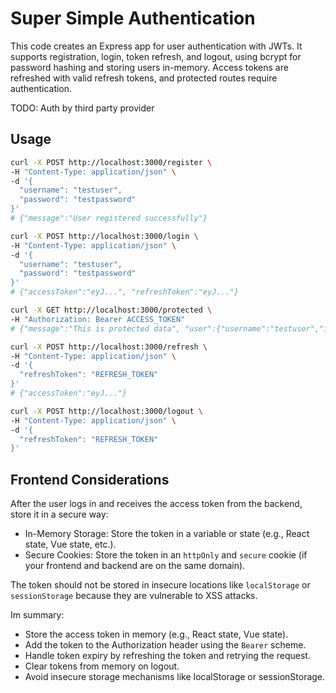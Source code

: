 # Super Simple Authentication
This code creates an Express app for user authentication with JWTs. It supports registration, login, token refresh, and logout, using bcrypt for password hashing and storing users in-memory. Access tokens are refreshed with valid refresh tokens, and protected routes require authentication.

TODO: Auth by third party provider

## Usage

```sh
curl -X POST http://localhost:3000/register \
-H "Content-Type: application/json" \
-d '{
  "username": "testuser",
  "password": "testpassword"
}'
# {"message":"User registered successfully"}

curl -X POST http://localhost:3000/login \
-H "Content-Type: application/json" \
-d '{
  "username": "testuser",
  "password": "testpassword"
}'
# {"accessToken":"eyJ...", "refreshToken":"eyJ..."}

curl -X GET http://localhost:3000/protected \
-H "Authorization: Bearer ACCESS_TOKEN"
# {"message":"This is protected data", "user":{"username":"testuser","iat":1737341932,"exp":1737342832}}

curl -X POST http://localhost:3000/refresh \
-H "Content-Type: application/json" \
-d '{
  "refreshToken": "REFRESH_TOKEN"
}'
# {"accessToken":"eyJ..."}

curl -X POST http://localhost:3000/logout \
-H "Content-Type: application/json" \
-d '{
  "refreshToken": "REFRESH_TOKEN"
}'
```

## Frontend Considerations
After the user logs in and receives the access token from the backend, store it in a secure way:
- In-Memory Storage: Store the token in a variable or state (e.g., React state, Vue state, etc.).
- Secure Cookies: Store the token in an `httpOnly` and `secure` cookie (if your frontend and backend are on the same domain).

The token should not be stored in insecure locations like `localStorage` or `sessionStorage` because they are vulnerable to XSS attacks.

Im summary: 
- Store the access token in memory (e.g., React state, Vue state).
- Add the token to the Authorization header using the `Bearer` scheme.
- Handle token expiry by refreshing the token and retrying the request.
- Clear tokens from memory on logout.
- Avoid insecure storage mechanisms like localStorage or sessionStorage.
